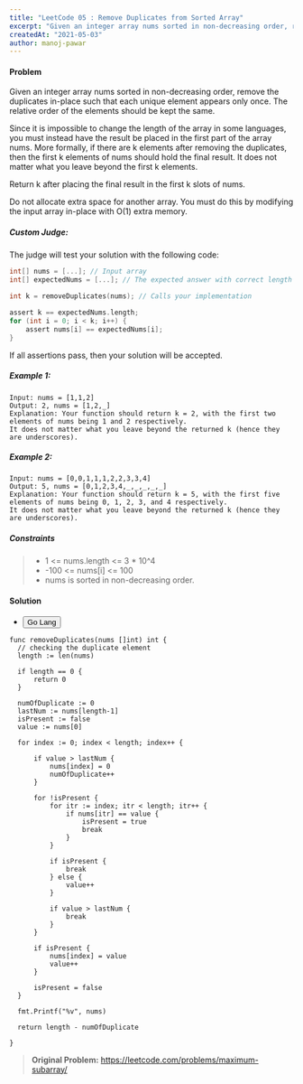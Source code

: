 ```yaml
---
title: "LeetCode 05 : Remove Duplicates from Sorted Array"
excerpt: "Given an integer array nums sorted in non-decreasing order, remove the duplicates in-place such that each unique element appears only once. The relative order of the elements should be kept the same."
createdAt: "2021-05-03"
author: manoj-pawar
---
```


#### Problem

Given an integer array nums sorted in non-decreasing order, remove the duplicates in-place such that each unique element appears only once. The relative order of the elements should be kept the same.

Since it is impossible to change the length of the array in some languages, you must instead have the result be placed in the first part of the array nums. More formally, if there are k elements after removing the duplicates, then the first k elements of nums should hold the final result. It does not matter what you leave beyond the first k elements.

Return k after placing the final result in the first k slots of nums.

Do not allocate extra space for another array. You must do this by modifying the input array in-place with O(1) extra memory.

##### Custom Judge:

The judge will test your solution with the following code:

```c
int[] nums = [...]; // Input array
int[] expectedNums = [...]; // The expected answer with correct length

int k = removeDuplicates(nums); // Calls your implementation

assert k == expectedNums.length;
for (int i = 0; i < k; i++) {
    assert nums[i] == expectedNums[i];
}
```

If all assertions pass, then your solution will be accepted.

##### Example 1:

```shell
Input: nums = [1,1,2]
Output: 2, nums = [1,2,_]
Explanation: Your function should return k = 2, with the first two elements of nums being 1 and 2 respectively.
It does not matter what you leave beyond the returned k (hence they are underscores).
```

##### Example 2:

```shell
Input: nums = [0,0,1,1,1,2,2,3,3,4]
Output: 5, nums = [0,1,2,3,4,_,_,_,_,_]
Explanation: Your function should return k = 5, with the first five elements of nums being 0, 1, 2, 3, and 4 respectively.
It does not matter what you leave beyond the returned k (hence they are underscores).
```

##### Constraints

> - 1 <= nums.length <= 3 \* 10^4
> - -100 <= nums[i] <= 100
> - nums is sorted in non-decreasing order.

#### Solution

<ul class="nav nav-tabs" id="myTab" role="tablist">
  <li class="nav-item" role="presentation">
    <button class="nav-link active" id="home-tab" data-bs-toggle="tab" data-bs-target="#home" type="button" role="tab" aria-controls="home" aria-selected="true">Go Lang</button>
  </li>
</ul>
<div class="tab-content" id="myTabContent">
  <div class="tab-pane fade show active" id="home" role="tabpanel" aria-labelledby="home-tab">
  
  ```go[class="line-numbers"]
func removeDuplicates(nums []int) int {
	// checking the duplicate element
	length := len(nums)

    if length == 0 {
    	return 0
    }

    numOfDuplicate := 0
    lastNum := nums[length-1]
    isPresent := false
    value := nums[0]

    for index := 0; index < length; index++ {

    	if value > lastNum {
    		nums[index] = 0
    		numOfDuplicate++
    	}

    	for !isPresent {
    		for itr := index; itr < length; itr++ {
    			if nums[itr] == value {
    				isPresent = true
    				break
    			}
    		}

    		if isPresent {
    			break
    		} else {
    			value++
    		}

    		if value > lastNum {
    			break
    		}
    	}

    	if isPresent {
    		nums[index] = value
    		value++
    	}

    	isPresent = false
    }

    fmt.Printf("%v", nums)

    return length - numOfDuplicate

}
```

</div>
</div>

> **Original Problem:** https://leetcode.com/problems/maximum-subarray/